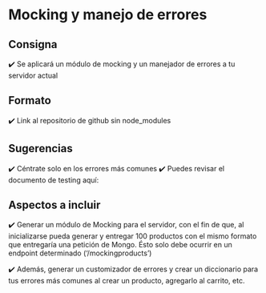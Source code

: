 # Mocking y manejo de errores

## Consigna
✔️ Se aplicará un módulo de mocking y un manejador de errores a tu servidor actual

## Formato
✔️ Link al repositorio de github sin node_modules

## Sugerencias
✔️ Céntrate solo en los errores más comunes
✔️ Puedes revisar el documento de testing aquí:

## Aspectos a incluir
✔️ Generar un módulo de Mocking para el servidor, con el fin de que, al inicializarse pueda generar y entregar 100 productos con el mismo formato que entregaría una petición de Mongo. Ésto solo debe ocurrir en un endpoint determinado (‘/mockingproducts’)

✔️ Además, generar un customizador de errores y crear un diccionario para tus errores más comunes al crear un producto, agregarlo al carrito, etc.
